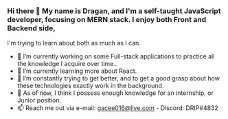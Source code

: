 ### Hi there 👋 My name is Dragan, and I'm a self-taught JavaScript developer, focusing on MERN stack. I enjoy both Front and Backend side,
I'm trying to learn about both as much as I can.

- 🔭 I’m currently working on some Full-stack applications to practice all the knowledge I acquire over time..
- 🌱 I’m currently learning more about React.
- 🤔 I’m constantly trying to get better, and to get a good grasp about how these technologies exactly work in the background.
- 💬 As of now, I think I possess enough knowledge for an internship, or Junior position.
- 📫 Reach me out via e-mail: gacee016@live.com - Discord: DRIP#4832


<!--
**drip016/drip016** is a ✨ _special_ ✨ repository because its `README.md` (this file) appears on your GitHub profile.

Here are some ideas to get you started:

- 🔭 I’m currently working on ...
- 🌱 I’m currently learning ...
- 👯 I’m looking to collaborate on ...
- 🤔 I’m looking for help with ...
- 💬 Ask me about ...
- 📫 How to reach me: ...
- 😄 Pronouns: ...
- ⚡ Fun fact: ...
-->
